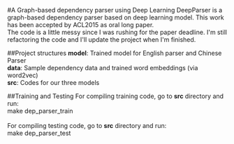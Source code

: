 #A Graph-based dependency parser using Deep Learning
DeepParser is a graph-based dependency parser based on deep learning model. This work has been accepted by ACL2015 as oral long paper. <br>
The code is a little messy since I was rushing for the paper deadline. I'm still refactoring the code and I'll update the project when I'm finished.  

##Project structures
<b>model</b>: Trained model for English parser and Chinese Parser <br>
<b>data</b>: Sample dependency data and trained word embeddings (via word2vec) <br>
<b>src</b>: Codes for our three models <br>

##Training and Testing
For compiling training code, go to <b>src</b> directory and run: <br>
make dep_parser_train <br>
<br>
For compiling testing code, go to <b>src</b> directory and run: <br>
make dep_parser_test <br>

